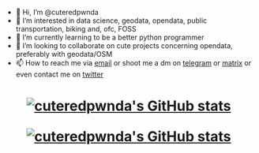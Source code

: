 - 👋 Hi, I’m @cuteredpwnda
- 👀 I’m interested in data science, geodata, opendata, public transportation, biking and, ofc, FOSS
- 🌱 I’m currently learning to be a better python programmer
- 💞️ I’m looking to collaborate on cute projects concerning opendata, preferably with geodata/OSM
- 📫 How to reach me via [email](mailto:jonas.neubuerger005@stud.fh-dortmund.de) or shoot me a dm on [telegram](https://t.me/cuteredpwnda) or [matrix](https://matrix.to/#/@cuteredpwnda:fachschaften.org) or even contact me on [twitter](https://twitter.com/cuteredpwnda161)

<h1 align="center">
  
[![cuteredpwnda's GitHub stats](https://github-readme-stats.vercel.app/api?username=cuteredpwnda&count_private=true&show_icons=true&theme=synthwave&hide=issues,contribs)](https://github.com/anuraghazra/github-readme-stats)

[![cuteredpwnda's GitHub stats](https://github-readme-stats.vercel.app/api/top-langs?username=cuteredpwnda&count_private=true&show_icons=true&theme=synthwave&layout=compact&hide=html)](https://github.com/anuraghazra/github-readme-stats)
</h1>

<!---
cuteredpwnda/cuteredpwnda is a ✨ special ✨ repository because its `README.md` (this file) appears on your GitHub profile.
You can click the Preview link to take a look at your changes.
--->
